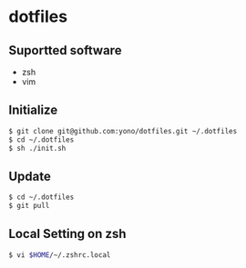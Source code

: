 # dotfiles

## Suportted software

* zsh
* vim

## Initialize

```bash
$ git clone git@github.com:yono/dotfiles.git ~/.dotfiles
$ cd ~/.dotfiles
$ sh ./init.sh
```

## Update

```bash
$ cd ~/.dotfiles
$ git pull
```

## Local Setting on zsh

```bash
$ vi $HOME/~/.zshrc.local
```
